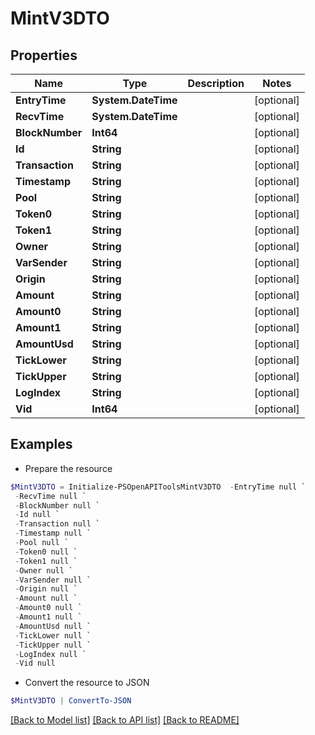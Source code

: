# MintV3DTO
## Properties

Name | Type | Description | Notes
------------ | ------------- | ------------- | -------------
**EntryTime** | **System.DateTime** |  | [optional] 
**RecvTime** | **System.DateTime** |  | [optional] 
**BlockNumber** | **Int64** |  | [optional] 
**Id** | **String** |  | [optional] 
**Transaction** | **String** |  | [optional] 
**Timestamp** | **String** |  | [optional] 
**Pool** | **String** |  | [optional] 
**Token0** | **String** |  | [optional] 
**Token1** | **String** |  | [optional] 
**Owner** | **String** |  | [optional] 
**VarSender** | **String** |  | [optional] 
**Origin** | **String** |  | [optional] 
**Amount** | **String** |  | [optional] 
**Amount0** | **String** |  | [optional] 
**Amount1** | **String** |  | [optional] 
**AmountUsd** | **String** |  | [optional] 
**TickLower** | **String** |  | [optional] 
**TickUpper** | **String** |  | [optional] 
**LogIndex** | **String** |  | [optional] 
**Vid** | **Int64** |  | [optional] 

## Examples

- Prepare the resource
```powershell
$MintV3DTO = Initialize-PSOpenAPIToolsMintV3DTO  -EntryTime null `
 -RecvTime null `
 -BlockNumber null `
 -Id null `
 -Transaction null `
 -Timestamp null `
 -Pool null `
 -Token0 null `
 -Token1 null `
 -Owner null `
 -VarSender null `
 -Origin null `
 -Amount null `
 -Amount0 null `
 -Amount1 null `
 -AmountUsd null `
 -TickLower null `
 -TickUpper null `
 -LogIndex null `
 -Vid null
```

- Convert the resource to JSON
```powershell
$MintV3DTO | ConvertTo-JSON
```

[[Back to Model list]](../README.md#documentation-for-models) [[Back to API list]](../README.md#documentation-for-api-endpoints) [[Back to README]](../README.md)

